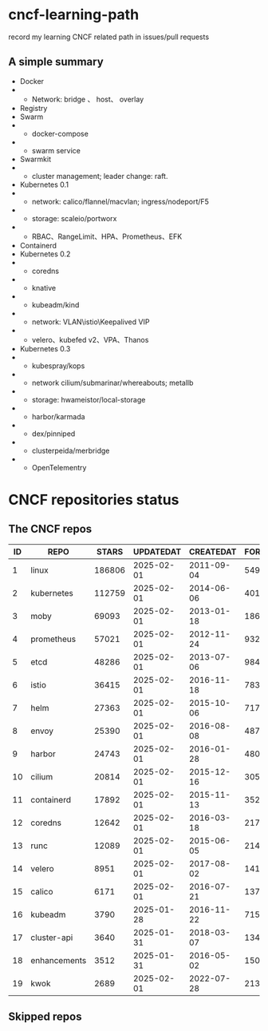 # cncf-learning-path
record my learning CNCF related path in issues/pull requests

## A simple summary
- Docker
- - Network: bridge 、 host、 overlay
- Registry
- Swarm
- - docker-compose
- - swarm service
- Swarmkit
- - cluster management; leader change: raft.
- Kubernetes 0.1
- - network: calico/flannel/macvlan; ingress/nodeport/F5
- - storage: scaleio/portworx
- - RBAC、RangeLimit、HPA、Prometheus、EFK
- Containerd
- Kubernetes 0.2
- - coredns
- - knative
- - kubeadm/kind
- - network: VLAN\istio\Keepalived VIP
- - velero、kubefed v2、VPA、Thanos
- Kubernetes 0.3
- - kubespray/kops
- - network cilium/submarinar/whereabouts; metallb
- - storage: hwameistor/local-storage
- - harbor/karmada
- - dex/pinniped
- - clusterpeida/merbridge
- - OpenTelementry

# CNCF repositories status
<!--START_SECTION:github_repos-->
## The CNCF repos
| ID |     REPO     | STARS  | UPDATEDAT  | CREATEDAT  | FORKSCOUNT |
|----|--------------|--------|------------|------------|------------|
|  1 | linux        | 186806 | 2025-02-01 | 2011-09-04 |      54928 |
|  2 | kubernetes   | 112759 | 2025-02-01 | 2014-06-06 |      40131 |
|  3 | moby         |  69093 | 2025-02-01 | 2013-01-18 |      18681 |
|  4 | prometheus   |  57021 | 2025-02-01 | 2012-11-24 |       9326 |
|  5 | etcd         |  48286 | 2025-02-01 | 2013-07-06 |       9847 |
|  6 | istio        |  36415 | 2025-02-01 | 2016-11-18 |       7835 |
|  7 | helm         |  27363 | 2025-02-01 | 2015-10-06 |       7171 |
|  8 | envoy        |  25390 | 2025-02-01 | 2016-08-08 |       4872 |
|  9 | harbor       |  24743 | 2025-02-01 | 2016-01-28 |       4802 |
| 10 | cilium       |  20814 | 2025-02-01 | 2015-12-16 |       3057 |
| 11 | containerd   |  17892 | 2025-02-01 | 2015-11-13 |       3526 |
| 12 | coredns      |  12642 | 2025-02-01 | 2016-03-18 |       2171 |
| 13 | runc         |  12089 | 2025-02-01 | 2015-06-05 |       2141 |
| 14 | velero       |   8951 | 2025-02-01 | 2017-08-02 |       1414 |
| 15 | calico       |   6171 | 2025-02-01 | 2016-07-21 |       1372 |
| 16 | kubeadm      |   3790 | 2025-01-28 | 2016-11-22 |        715 |
| 17 | cluster-api  |   3640 | 2025-01-31 | 2018-03-07 |       1348 |
| 18 | enhancements |   3512 | 2025-01-31 | 2016-05-02 |       1506 |
| 19 | kwok         |   2689 | 2025-02-01 | 2022-07-28 |        213 |



## Skipped repos
<!--END_SECTION:github_repos-->
